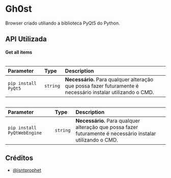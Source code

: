 
#           Gh0st

Browser criado utiliando a biblioteca PyQt5 do Python.

## API Utilizada

#### Get all items

```https://pypi.org/project/PyQt5/
```

| Parameter | Type     | Description                |
| :-------- | :------- | :------------------------- |
| `pip install PyQt5` | `string` | **Necessário.** Para qualquer alteração que possa fazer futuramente é necessário instalar utilizando o CMD. |


```https://pypi.org/project/PyQt5/
```

| Parameter | Type     | Description                |
| :-------- | :------- | :------------------------- |
| `pip install PyQtWebEngine` | `string` | **Necessário.** Para qualquer alteração que possa fazer futuramente é necessário instalar utilizando o CMD. |


## Créditos
- [@isntprophet](https://github.com/IsntProphet)

